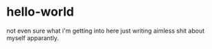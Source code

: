 # hello-world
not even sure what i'm getting into here
just writing aimless shit about myself apparantly.
